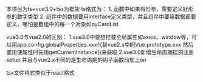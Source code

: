 本项目为ts+vue3.0+tsx为框架
ts格式为： 1. 函数中如果有形参，需要定义好形参的数字类型
          2. 组件中的数据要用interface定义类型，并且组件中要用数据都要定义，哪怕是数组中的每一个对象如pyCardList

vue3.0与vue2.0的区别： 
1.vue3.0中要想挂载全局属性如axios，window等，可以用app.config.globalProperties.xxx代替vue2.x中的Vue.prototype.xxx
然后要用使属性时先用getCurrentInstance()来获取
2.vue3.0新增生命周期挂钩注册 setup 并且与vue2.x不同的是生命周期的钩子函数前加上on

tsx文件格式类似于react格式